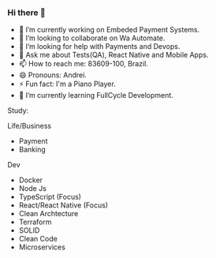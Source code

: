 ### Hi there 👋

- 🔭 I’m currently working on Embeded Payment Systems. 
- 👯 I’m looking to collaborate on Wa Automate.
- 🤔 I’m looking for help with Payments and Devops.
- 💬 Ask me about Tests(QA), React Native and Mobile Apps.
- 📫 How to reach me: 83609-100, Brazil.
- 😄 Pronouns: Andrei.
- ⚡ Fun fact: I'm a Piano Player.
- 🌱 I’m currently learning FullCycle Development.

Study:

Life/Business
- Payment
- Banking

Dev
- Docker
- Node Js
- TypeScript (Focus)
- React/React Native (Focus)
- Clean Archtecture
- Terraform
- SOLID
- Clean Code
- Microservices
